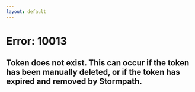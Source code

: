 ```yaml
---
layout: default
---
```


# Error: 10013
## Token does not exist. This can occur if the token has been manually deleted, or if the token has expired and removed by Stormpath.

